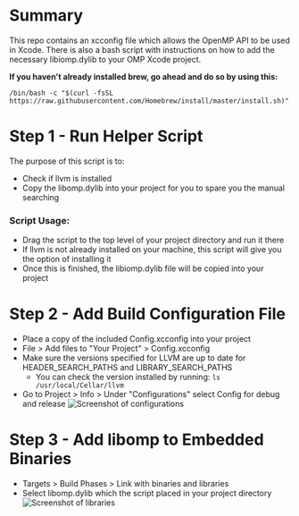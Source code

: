 # Summary
This repo contains an xcconfig file which allows the OpenMP API to be used in Xcode. There is also a bash script with instructions on how to add the necessary libiomp.dylib to your OMP Xcode project.

**If you haven't already installed brew, go ahead and do so by using this:**

```/bin/bash -c "$(curl -fsSL https://raw.githubusercontent.com/Homebrew/install/master/install.sh)"```

# Step 1 - Run Helper Script
The purpose of this script is to: 
- Check if llvm is installed 
- Copy the libomp.dylib into your project for you to spare you the manual searching
### Script Usage: 
- Drag the script to the top level of your project directory and run it there
- If llvm is not already installed on your machine, this script will give you the option of installing it
- Once this is finished, the libiomp.dylib file will be copied into your project

# Step 2 - Add Build Configuration File
- Place a copy of the included Config.xcconfig into your project
- File > Add files to "Your Project" > Config.xcconfig
- Make sure the versions specified for LLVM are up to date for HEADER_SEARCH_PATHS and LIBRARY_SEARCH_PATHS
  - You can check the version installed by running: ```ls /usr/local/Cellar/llvm```
- Go to Project > Info > Under "Configurations" select Config for debug and release
![Screenshot of configurations](https://github.com/DanielCarns/openmp-xcode-config/blob/master/adding-config.png?raw=true)

# Step 3 - Add libomp to Embedded Binaries
- Targets > Build Phases > Link with binaries and libraries
- Select libomp.dylib which the script placed in your project directory
![Screenshot of libraries](https://github.com/DanielCarns/openmp-xcode-config/blob/master/adding-library.png?raw=true)

